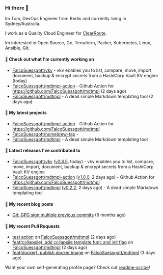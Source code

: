 ### Hi there 👋

Im Tom, DevOps Engineer from Berlin and currently living in Sydney/Australia.

I work as a Quality Cloud Engineer for [ClearRoute](https://clearroute.io).

Im interested in Open Source, Go, Terraform, Packer, Kubernetes, Linux, Ansible, Git.

#### 👷 Check out what I'm currently working on

- [FalcoSuessgott/vkv](https://github.com/FalcoSuessgott/vkv) - vkv enables you to list, compare, move, import, document, backup &amp; encrypt secrets from a HashiCorp Vault KV engine (today)
- [FalcoSuessgott/mdtmpl-action](https://github.com/FalcoSuessgott/mdtmpl-action) - Github Action for https://github.com/FalcoSuessgott/mdtmpl (2 days ago)
- [FalcoSuessgott/mdtmpl](https://github.com/FalcoSuessgott/mdtmpl) - A dead simple Markdown templating tool (2 days ago)

#### 🌱 My latest projects

- [FalcoSuessgott/mdtmpl-action](https://github.com/FalcoSuessgott/mdtmpl-action) - Github Action for https://github.com/FalcoSuessgott/mdtmpl
- [FalcoSuessgott/homebrew-tap](https://github.com/FalcoSuessgott/homebrew-tap) - 
- [FalcoSuessgott/mdtmpl](https://github.com/FalcoSuessgott/mdtmpl) - A dead simple Markdown templating tool

#### 🔭 Latest releases I've contributed to

- [FalcoSuessgott/vkv](https://github.com/FalcoSuessgott/vkv) ([v0.8.5](https://github.com/FalcoSuessgott/vkv/releases/tag/v0.8.5), today) - vkv enables you to list, compare, move, import, document, backup &amp; encrypt secrets from a HashiCorp Vault KV engine
- [FalcoSuessgott/mdtmpl-action](https://github.com/FalcoSuessgott/mdtmpl-action) ([v1.0.0](https://github.com/FalcoSuessgott/mdtmpl-action/releases/tag/v1.0.0), 2 days ago) - Github Action for https://github.com/FalcoSuessgott/mdtmpl
- [FalcoSuessgott/mdtmpl](https://github.com/FalcoSuessgott/mdtmpl) ([v0.2.2](https://github.com/FalcoSuessgott/mdtmpl/releases/tag/v0.2.2), 2 days ago) - A dead simple Markdown templating tool

#### 📜 My recent blog posts

- [Git: GPG sign multiple previous commits](https://morelly.de/post/20240328_git_gpg_sign_commits/) (9 months ago)

#### 🔨 My recent Pull Requests

- [ test action](https://github.com/FalcoSuessgott/mdtmpl/pull/37) on [FalcoSuessgott/mdtmpl](https://github.com/FalcoSuessgott/mdtmpl) (2 days ago)
- [feat(collapsile): add collapsile template func and init flag](https://github.com/FalcoSuessgott/mdtmpl/pull/36) on [FalcoSuessgott/mdtmpl](https://github.com/FalcoSuessgott/mdtmpl) (2 days ago)
- [feat(docker): publish docker image](https://github.com/FalcoSuessgott/mdtmpl/pull/34) on [FalcoSuessgott/mdtmpl](https://github.com/FalcoSuessgott/mdtmpl) (3 days ago)

Want your own self-generating profile page? Check out [readme-scribe](https://github.com/muesli/readme-scribe)!